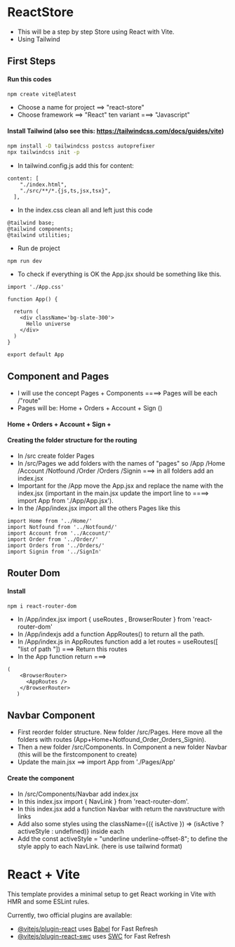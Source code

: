 
# ReactStore

- This will be a step by step Store using React with Vite.
- Using Tailwind 


## First Steps
#### Run this codes
```sh
npm create vite@latest
```
- Choose a name for project ==> "react-store"
- Choose framework ==> "React" ten variant ===> "Javascript"

#### Install Tailwind (also see this: https://tailwindcss.com/docs/guides/vite)
```sh
npm install -D tailwindcss postcss autoprefixer
npx tailwindcss init -p
```
- In tailwind.config.js add this for content:
```
content: [
    "./index.html",
    "./src/**/*.{js,ts,jsx,tsx}",
  ],
```
- In the index.css clean all and left just this code
```
@tailwind base;
@tailwind components;
@tailwind utilities;
```
- Run de project 
```
npm run dev 
```
- To check if everything is OK the App.jsx should be something like this.
```
import './App.css'

function App() {

  return (
    <div className='bg-slate-300'>
      Hello universe
    </div>
  )
}

export default App
``` 
## Component and Pages
- I will use the concept Pages + Components ====> Pages will be each /"route"
- Pages will be: Home + Orders + Account + Sign ()
#### Home + Orders + Account + Sign + 

#### Creating the folder structure for the routing
- In /src create folder Pages
- In /src/Pages we add folders with the names of "pages" so /App /Home /Account /Notfound /Order /Orders /Signin  ===> in all folders add an index.jsx
- Important for the /App move the App.jsx and replace the name with the index.jsx (important in the main.jsx update the import line to ====> import App from './App/App.jsx').
- In the /App/index.jsx import all the others Pages like this
```
import Home from '../Home/'
import Notfound from '../Notfound/'
import Account from '../Account/'
import Order from '../Order/'
import Orders from '../Orders/'
import Signin from '../SignIn'
```

## Router Dom
#### Install 
```
npm i react-router-dom
```
- In /App/index.jsx import { useRoutes , BrowserRouter } from 'react-router-dom'
- In /App/indexjs add a function AppRoutes() to return all the path.
- In /App/index.js in AppRoutes function add a let routes = useRoutes([ "list of path "]) ===> Return this routes
- In the App function return ===>
```
(
    <BrowserRouter>
      <AppRoutes />
    </BrowserRouter>
   )
```

## Navbar Component
- First reorder folder structure. New folder /src/Pages. Here move all the folders with routes (App+Home+Notfound_Order_Orders_Signin).
- Then a new folder /src/Components. In Component a new folder Navbar (this will be the firstcomponent to create)
- Update the main.jsx ==> import App from './Pages/App'
#### Create the component
- In /src/Components/Navbar add index.jsx
- In this index.jsx import { NavLink } from 'react-router-dom'.
- In this index.jsx add a function Navbar with return the navstructure with links
- Add also some styles using the className={({ isActive }) => (isActive ? activeStyle : undefined)} inside each <NavLink>
- Add the   const activeStyle = "underline underline-offset-8"; to define the style apply to each NavLink. (here is use tailwind format)





# React + Vite

This template provides a minimal setup to get React working in Vite with HMR and some ESLint rules.

Currently, two official plugins are available:

- [@vitejs/plugin-react](https://github.com/vitejs/vite-plugin-react/blob/main/packages/plugin-react/README.md) uses [Babel](https://babeljs.io/) for Fast Refresh
- [@vitejs/plugin-react-swc](https://github.com/vitejs/vite-plugin-react-swc) uses [SWC](https://swc.rs/) for Fast Refresh
